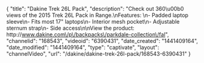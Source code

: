{
    "title": "Dakine Trek 26L Pack",
    "description": "Check out 360\u00b0 views of the 2015 Trek 26L Pack in Range.\nFeatures: \n- Padded laptop sleeve\n- Fits most 17\" laptops\n- Interior mesh pocket\n- Adjustable sternum strap\n- Side access\n\nView the product: http:\/\/www.dakine.com\/p\/backpacks\/parkdale-collection\/fal",
    "channelid": "168543",
    "videoid": "6390431",
    "date_created": "1441409164",
    "date_modified": "1441409164",
    "type": "captivate",
    "layout": "channelVideo",
    "url": "\/dakine\/dakine-trek-26l-pack\/168543-6390431"
}